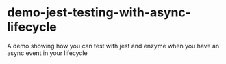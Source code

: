 # demo-jest-testing-with-async-lifecycle
A demo showing how you can test with jest and enzyme when you have an async event in your lifecycle
